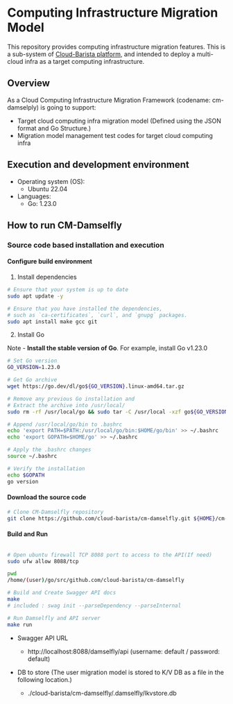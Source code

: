 # Computing Infrastructure Migration Model

This repository provides computing infrastructure migration features.
This is a sub-system of [Cloud-Barista platform](https://github.com/cloud-barista/docs), and intended to deploy a multi-cloud infra as a target computing infrastructure.

## Overview

As a Cloud Computing Infrastructure Migration Framework (codename: cm-damselply) is going to support:
- Target cloud computing infra migration model (Defined using the JSON format and Go Structure.)
- Migration model management test codes for target cloud computing infra

## Execution and development environment

- Operating system (OS): 
    - Ubuntu 22.04
- Languages: 
    - Go: 1.23.0

## How to run CM-Damselfly

### Source code based installation and execution

#### Configure build environment

1. Install dependencies

```bash
# Ensure that your system is up to date
sudo apt update -y

# Ensure that you have installed the dependencies, 
# such as `ca-certificates`, `curl`, and `gnupg` packages.
sudo apt install make gcc git
```
2. Install Go

Note - **Install the stable version of Go**.
For example, install Go v1.23.0

```bash
# Set Go version
GO_VERSION=1.23.0

# Get Go archive
wget https://go.dev/dl/go${GO_VERSION}.linux-amd64.tar.gz

# Remove any previous Go installation and
# Extract the archive into /usr/local/
sudo rm -rf /usr/local/go && sudo tar -C /usr/local -xzf go${GO_VERSION}.linux-amd64.tar.gz

# Append /usr/local/go/bin to .bashrc
echo 'export PATH=$PATH:/usr/local/go/bin:$HOME/go/bin' >> ~/.bashrc
echo 'export GOPATH=$HOME/go' >> ~/.bashrc

# Apply the .bashrc changes
source ~/.bashrc

# Verify the installation
echo $GOPATH
go version

```

#### Download the source code

```bash
# Clone CM-Damselfly repository
git clone https://github.com/cloud-barista/cm-damselfly.git ${HOME}/cm-damselfly
```

#### Build and Run
```bash

# Open ubuntu firewall TCP 8088 port to access to the API(If need)
sudo ufw allow 8088/tcp

pwd
/home/(user)/go/src/github.com/cloud-barista/cm-damselfly

# Build and Create Swagger API docs
make
# included : swag init --parseDependency --parseInternal

# Run Damselfly and API server
make run
```
- Swagger API URL<BR>
  - http://localhost:8088/damselfly/api (username: default / password: default)

- DB to store (The user migration model is stored to K/V DB as a file in the following location.)
  - ./cloud-barista/cm-damselfly/.damselfly/lkvstore.db
